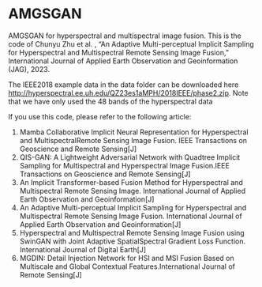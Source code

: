 # AMGSGAN
AMGSGAN for hyperspectral and multispectral image fusion.
This is the code of Chunyu Zhu et al. , “An Adaptive Multi-perceptual Implicit Sampling for Hyperspectral and Multispectral Remote Sensing Image Fusion,”  International Journal of Applied Earth Observation and Geoinformation (JAG), 2023.

The IEEE2018 example data in the data folder can be downloaded here http://hyperspectral.ee.uh.edu/QZ23es1aMPH/2018IEEE/phase2.zip. Note that we have only used the 48 bands of the hyperspectral data


If you use this code, please refer to the following article:

1. Mamba Collaborative Implicit Neural Representation for Hyperspectral and MultispectralRemote Sensing Image Fusion. IEEE Transactions on Geoscience and Remote Sensing[J]
2. QIS-GAN: A Lightweight Adversarial Network with Quadtree Implicit Sampling for Multispectral and Hyperspectral Image Fusion.IEEE Transactions on Geoscience and Remote Sensing[J]
3. An Implicit Transformer-based Fusion Method for Hyperspectral and Multispectral Remote Sensing Image. International Journal of Applied Earth Observation and Geoinformation[J]
4. An Adaptive Multi-perceptual Implicit Sampling for Hyperspectral and Multispectral Remote Sensing Image Fusion. International Journal of Applied Earth Observation and Geoinformation[J]
5. Hyperspectral and Multispectral Remote Sensing Image Fusion using SwinGAN with Joint Adaptive SpatialSpectral Gradient Loss Function. International Journal of Digital Earth[J]
6. MGDIN: Detail Injection Network for HSI and MSI Fusion Based on Multiscale and Global Contextual Features.International Journal of Remote Sensing[J]
 

